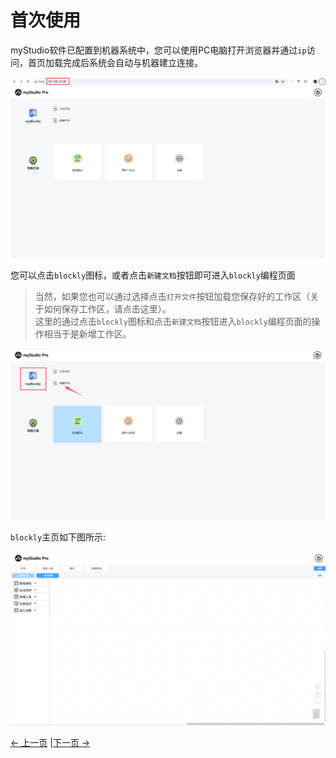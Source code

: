 # 首次使用

myStudio软件已配置到机器系统中，您可以使用PC电脑打开浏览器并通过`ip`访问，首页加载完成后系统会自动与机器建立连接。

<img src="../../../resources/3-FunctionsAndApplications/5.myBlockly/blockly/home.png" />

您可以点击`blockly`图标，或者点击`新建文档`按钮即可进入`blockly`编程页面
> 当然，如果您也可以通过选择点击`打开文件`按钮加载您保存好的工作区（关于如何保存工作区，请点击这里）。<br />
> 这里的通过点击`blockly`图标和点击`新建文档`按钮进入`blockly`编程页面的操作相当于是新增工作区。

<img src="../../../resources/3-FunctionsAndApplications/5.myBlockly/blockly/myBlockly.png" />

`blockly`主页如下图所示:

<img src="../../../resources/3-FunctionsAndApplications/5.myBlockly/blockly/blockly.png" />

[← 上一页](../5.4-Q&A.md) |[下一页 →](./5.5.2-interfaceDescription.md)